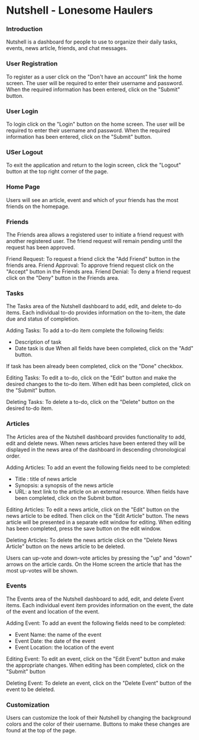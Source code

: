 # Nutshell - Lonesome Haulers

### Introduction
Nutshell is a dashboard for people to use to organize their daily tasks, events, news article, friends, and chat messages.

### User Registration
To register as a user click on the "Don't have an account" link the home screen. The user will be required to enter their username and password. When the required information has been entered, click on the "Submit" button.

### User Login
To login click on the "Login" button on the home screen. The user will be required to enter their username and password. When the required information has been entered, click on the "Submit" button.

### USer Logout

To exit the application and return to the login screen, click the "Logout" button at the top right corner of the page.

### Home Page
Users will see an article, event and which of your friends has the most friends on the homepage.

### Friends
The Friends area allows a registered user to initiate a friend request with another registered user. The friend request will remain pending until the request has been approved.

Friend Request: To request a friend click the "Add Friend" button in the friends area.
Friend Approval: To approve friend request click on the "Accept" button in the Friends area.
Friend Denial: To deny a friend request click on the "Deny" button in the Friends area.

### Tasks
The Tasks area of the Nutshell dashboard to add, edit, and delete to-do items. Each individual to-do provides information on the to-item, the date due and status of completion.

Adding Tasks: To add a to-do item complete the following fields:
 - Description of task
 - Date task is due
 When all fields have been completed, click on the "Add" button.
 
If task has been already been completed, click on the "Done" checkbox.
 
Editing Tasks: To edit a to-do, click on the "Edit" button and make the desired changes to the to-do item. When edit has been completed, click on the "Submit" button.

Deleting Tasks: To delete a to-do,  click on the "Delete" button on the desired to-do item.

### Articles
The Articles area of the Nutshell dashboard provides functionality to add, edit and delete news.
When news articles have been entered they will be displayed in the news area of the dashboard in descending chronological order.

Adding Articles: To add an event the following fields need to be completed:
 - Title : title of news article
 - Synopsis: a synopsis of the news article
 - URL: a text link to the article on an external resource. 
 When fields have been completed, click on the Submit button.
 
Editing Articles: To edit a news article, click on the "Edit" button on the news article to be edited. Then click on the "Edit Article" button. The news article will be presented in a separate edit window for editing. When editing has been completed, press the save button on the edit window. 

Deleting Articles: To delete the news article click on the "Delete News Article" button on the news article to be deleted.

Users can up-vote and down-vote articles by pressing the "up" and "down" arrows on the article cards. On the Home screen the article that has the most up-votes will be shown.

### Events
The Events area of the Nutshell dashboard to add, edit, and delete Event items. Each individual event item provides information on the event, the date of the event and location of the event.

Adding Event: To add an event the following fields need to be completed:
 - Event Name: the name of the event
 - Event Date: the date of the event
 - Event Location: the location of the event
 
Editing Event: To edit an event, click on the "Edit Event" button and make the appropriate changes. When editing has been completed, click on the "Submit" button
 
Deleting Event: To delete an event, click on the "Delete Event" button of the event to be deleted.

### Customization
Users can customize the look of their Nutshell by changing the background colors and the color of their username. Buttons to make these changes are found at the top of the page.
